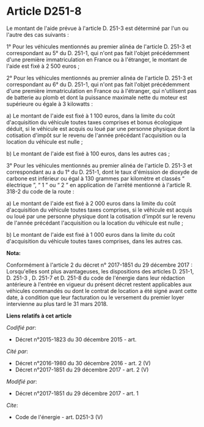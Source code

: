 # Article D251-8

Le montant de l'aide prévue à l'article D. 251-3 est déterminé par l'un ou l'autre des cas suivants :

1° Pour les véhicules mentionnés au premier alinéa de l'article D. 251-3 et correspondant au 5° du D. 251-1, qui n'ont pas
fait l'objet précédemment d'une première immatriculation en France ou à l'étranger, le montant de l'aide est fixé à 2 500
euros ;

2° Pour les véhicules mentionnés au premier alinéa de l'article D. 251-3 et correspondant au 6° du D. 251-1, qui n'ont pas
fait l'objet précédemment d'une première immatriculation en France ou à l'étranger, qui n'utilisent pas de batterie au plomb
et dont la puissance maximale nette du moteur est supérieure ou égale à 3 kilowatts :

a) Le montant de l'aide est fixé à 1 100 euros, dans la limite du coût d'acquisition du véhicule toutes taxes comprises et
bonus écologique déduit, si le véhicule est acquis ou loué par une personne physique dont la cotisation d'impôt sur le revenu
de l'année précédant l'acquisition ou la location du véhicule est nulle ;

b) Le montant de l'aide est fixé à 100 euros, dans les autres cas ;

3° Pour les véhicules mentionnés au premier alinéa de l'article D. 251-3 et correspondant au a du 1° du D. 251-1, dont le
taux d'émission de dioxyde de carbone est inférieur ou égal à 130 grammes par kilomètre et classés “ électrique ”, “ 1 ” ou “
2 ” en application de l'arrêté mentionné à l'article R. 318-2 du code de la route :

a) Le montant de l'aide est fixé à 2 000 euros dans la limite du coût d'acquisition du véhicule toutes taxes comprises, si le
véhicule est acquis ou loué par une personne physique dont la cotisation d'impôt sur le revenu de l'année précédant
l'acquisition ou la location du véhicule est nulle ;

b) Le montant de l'aide est fixé à 1 000 euros dans la limite du coût d'acquisition du véhicule toutes taxes comprises, dans
les autres cas.

**Nota:**

Conformément à l'article 2 du décret n° 2017-1851 du 29 décembre 2017 : Lorsqu'elles sont plus avantageuses, les dispositions
des articles D. 251-1, D. 251-3 , D. 251-7  et D. 251-8  du code de l'énergie dans leur rédaction antérieure à l'entrée en
vigueur du présent décret restent applicables aux véhicules commandés ou dont le contrat de location a été signé avant cette
date, à condition que leur facturation ou le versement du premier loyer intervienne au plus tard le 31 mars 2018.

**Liens relatifs à cet article**

_Codifié par_:

  - Décret n°2015-1823 du 30 décembre 2015 - art.

_Cité par_:

  - Décret n°2016-1980 du 30 décembre 2016 - art. 2 (V)
  - Décret n°2017-1851 du 29 décembre 2017 - art. 2 (V)

_Modifié par_:

  - Décret n°2017-1851 du 29 décembre 2017 - art. 1

_Cite_:

  - Code de l'énergie - art. D251-3 (V)
